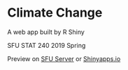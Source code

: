 # Climate Change
A web app built by R Shiny

SFU STAT 240 
2019 Spring

Preview on <a href='https://shiny.rcg.sfu.ca/u/qxa7/climatechange/' target='_blank'>SFU Server</a> or <a href='https://maggie-xu.shinyapps.io/climate_change/' target='_blank'>Shinyapps.io </a>
